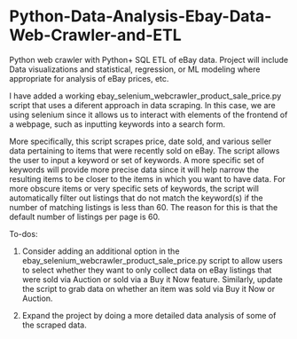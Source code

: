 # Python-Data-Analysis-Ebay-Data-Web-Crawler-and-ETL
Python web crawler with Python+ SQL ETL of eBay data. Project will include Data visualizations and statistical, regression, or ML modeling where appropriate for analysis of eBay prices, etc.

I have added a working ebay_selenium_webcrawler_product_sale_price.py script that uses a diferent approach in data scraping. In this case, we are using selenium since it allows us to interact with elements of the frontend of a webpage, such as inputting keywords into a search form. 

More specifically, this script scrapes price, date sold, and various seller data pertaining to items that were recently sold on eBay. The script allows the user to input a keyword or set of keywords. A more specific set of keywords will provide more precise data since it will help narrow the resulting items to be closer to the items in which you want to have data. For more obscure items or very specific sets of keywords, the script will automatically filter out listings that do not match the keyword(s) if the number of matching listings is less than 60. The reason for this is that the default number of listings per page is 60.  

To-dos:
1) Consider adding an additional option in the ebay_selenium_webcrawler_product_sale_price.py script to allow users to select whether they want to only collect data on eBay listings that were sold via Auction or sold via a Buy it Now feature. Similarly, update the script to grab data on whether an item was sold via Buy it Now or Auction. 

2) Expand the project by doing a more detailed data analysis of some of the scraped data.

